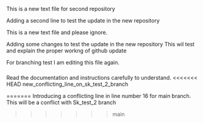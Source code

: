 This is a new text file for second repository

Adding a second line to test the update in the new repository

This is a new text file and please ignore.


Adding some changes to test the update in the new repository
This wil test and explain  the proper workng of github update

For branching test I am editing this file again.

#####

Read the documentation and instructions carefully to understand.
<<<<<<< HEAD
new_conflicting_line_on_sk_test_2_branch

=======
Introducing a conflicting line in line number 16 for main branch. This will be a conflict with Sk_test_2 branch
>>>>>>> main
#####